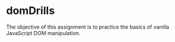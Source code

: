 # domDrills
The objective of this assignment is to practice the basics of vanilla JavaScript DOM manipulation. 
